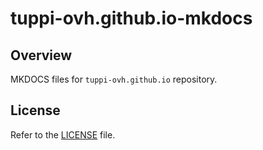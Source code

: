 # tuppi-ovh.github.io-mkdocs

## Overview

MKDOCS files for `tuppi-ovh.github.io` repository.

## License 

Refer to the [LICENSE](LICENSE) file.
